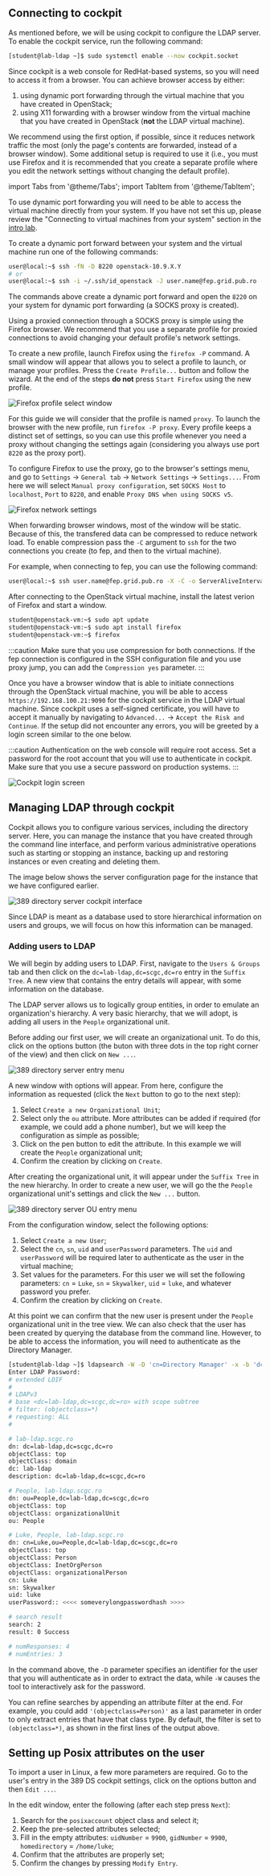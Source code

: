 ## Connecting to cockpit

As mentioned before, we will be using cockpit to configure the LDAP server.
To enable the cockpit service, run the following command:

```bash
[student@lab-ldap ~]$ sudo systemctl enable --now cockpit.socket
```

Since cockpit is a web console for RedHat-based systems, so you will need to
access it from a browser. You can achieve browser access by either:
 1. using dynamic port forwarding through the virtual machine that you have
created in OpenStack;
 2. using X11 forwarding with a browser window from the virtual machine that
you have created in OpenStack (**not** the LDAP virtual machine).

We recommend using the first option, if possible, since it reduces network
traffic the most (only the page's contents are forwarded, instead of a browser
window). Some additional setup is required to use it (i.e., you must use
Firefox and it is recommended that you create a separate profile where you
edit the network settings without changing the default profile).

import Tabs from '@theme/Tabs';
import TabItem from '@theme/TabItem';

<Tabs>
<TabItem value="Dynamic Port Forwarding" label="Dynamic Port Forwarding" default>

To use dynamic port forwarding you will need to be able to access the virtual
machine directly from your system. If you have not set this up, please review
the "Connecting to virtual machines from your system" section in the
[intro lab](../basic/working_with_openstack).

To create a dynamic port forward between your system and the virtual machine
run one of the following commands:
```bash
user@local:~$ ssh -fN -D 8220 openstack-10.9.X.Y
# or
user@local:~$ ssh -i ~/.ssh/id_openstack -J user.name@fep.grid.pub.ro -fN -D 8220 student@10.9.X.Y
```

The commands above create a dynamic port forward and open the `8220` on your
system for dynamic port forwarding (a SOCKS proxy is created).

Using a proxied connection through a SOCKS proxy is simple using the Firefox
browser. We recommend that you use a separate profile for proxied connections
to avoid changing your default profile's network settings.

To create a new profile, launch Firefox using the `firefox -P` command. A
small window will appear that allows you to select a profile to launch, or
manage your profiles. Press the `Create Profile...` button and follow the
wizard. At the end of the steps **do not** press `Start Firefox` using the
new profile.

![Firefox profile select window](./assets/firefox-select-profile.jpg)

For this guide we will consider that the profile is named `proxy`.
To launch the browser with the new profile, run `firefox -P proxy`.
Every profile keeps a distinct set of settings, so you can use this profile
whenever you need a proxy without changing the settings again (considering
you always use port `8220` as the proxy port).

To configure Firefox to use the proxy, go to the browser's settings menu, and
go to `Settings` &rarr; `General tab` &rarr; `Network Settings` &rarr;
`Settings...`. From here we will select `Manual proxy configuration`, set
`SOCKS Host` to `localhost`, `Port` to `8220`, and enable `Proxy DNS when using
SOCKS v5`.

![Firefox network settings](./assets/firefox-network-settings-proxy.jpg)

</TabItem>
<TabItem value="X11 Forwarding" label="X11 Forwarding">

When forwarding browser windows, most of the window will be static. Because
of this, the transfered data can be compressed to reduce network load. To
enable compression pass the `-C` argument to `ssh` for the two connections you
create (to fep, and then to the virtual machine).

For example, when connecting to fep, you can use the following command:

```bash
user@local:~$ ssh user.name@fep.grid.pub.ro -X -C -o ServerAliveInterval=100
```

After connecting to the OpenStack virtual machine, install the latest verion
of Firefox and start a window.

```bash
student@openstack-vm:~$ sudo apt update
student@openstack-vm:~$ sudo apt install firefox
student@openstack-vm:~$ firefox
```

:::caution
Make sure that you use compression for both connections. If the fep connection
is configured in the SSH configuration file and you use proxy jump, you can
add the `Compression yes` parameter.
:::

</TabItem>
</Tabs>

Once you have a browser window that is able to initiate connections through the
OpenStack virtual machine, you will be able to access
`https://192.168.100.21:9090` for the cockpit service in the LDAP virtual
machine. Since cockpit uses a self-signed certificate, you will have to accept
it manually by navigating to `Advanced...` &rarr; `Accept the Risk and
Continue`. If the setup did not encounter any errors, you will be greeted by a
login screen similar to the one below.

:::caution
Authentication on the web console will require root access. Set a password for
the root account that you will use to authenticate in cockpit. Make sure that
you use a secure password on production systems.
:::

![Cockpit login screen](./assets/cockpit-login-screen.jpg)


## Managing LDAP through cockpit

Cockpit allows you to configure various services, including the directory
server. Here, you can manage the instance that you have created through the
command line interface, and perform various administrative operations such as
starting or stopping an instance, backing up and restoring instances or
even creating and deleting them.

The image below shows the server configuration page for the instance that we
have configured earlier.

![389 directory server cockpit interface](./assets/cockpit-389-ds.jpg)

Since LDAP is meant as a database used to store hierarchical information on
users and groups, we will focus on how this information can be managed.


### Adding users to LDAP

We will begin by adding users to LDAP. First, navigate to the `Users & Groups`
tab and then click on the `dc=lab-ldap,dc=scgc,dc=ro` entry in the `Suffix
Tree`. A new view that contains the entry details will appear, with some
information on the database.

The LDAP server allows us to logically group entities, in order to emulate
an organization's hierarchy. A very basic hierarchy, that we will adopt, is
adding all users in the `People` organizational unit.

Before adding our first user, we will create an organizational unit. To do
this, click on the options button (the buton with three dots in the top right
corner of the view) and then click on `New ...`.

![389 directory server entry menu](./assets/cockpit-389-ds-entry-menu.jpg)

A new window with options will appear. From here, configure the information
as requested (click the `Next` button to go to the next step):
 1. Select `Create a new Organizational Unit`;
 2. Select only the `ou` attribute. More attributes can be added if required
(for example, we could add a phone number), but we will keep the configuration
as simple as possible;
 3. Click on the pen button to edit the attribute. In this example we will
create the `People` organizational unit;
 4. Confirm the creation by clicking on `Create`.

After creating the organizational unit, it will appear under the `Suffix Tree`
in the new hierarchy. In order to create a new user, we will go the the
`People` organizational unit's settings and click the `New ...` button.

![389 directory server OU entry menu](./assets/cockpit-389-ds-ou-menu.jpg)

From the configuration window, select the following options:
 1. Select `Create a new User`;
 2. Select the `cn`, `sn`, `uid` and `userPassword` parameters. The `uid`
and `userPassword` will be required later to authenticate as the user in the
virtual machine;
 3. Set values for the parameters. For this user we will set the following
parameters: `cn` = `Luke`, `sn` = `Skywalker`, `uid` = `luke`, and whatever
password you prefer.
 4. Confirm the creation by clicking on `Create`.

At this point we can confirm that the new user is present under the `People`
organizational unit in the tree view. We can also check that the user
has been created by querying the database from the command line. However,
to be able to access the information, you will need to authenticate as the
Directory Manager.

```bash
[student@lab-ldap ~]$ ldapsearch -W -D 'cn=Directory Manager' -x -b 'dc=lab-ldap,dc=scgc,dc=ro'
Enter LDAP Password:
# extended LDIF
#
# LDAPv3
# base <dc=lab-ldap,dc=scgc,dc=ro> with scope subtree
# filter: (objectclass=*)
# requesting: ALL
#

# lab-ldap.scgc.ro
dn: dc=lab-ldap,dc=scgc,dc=ro
objectClass: top
objectClass: domain
dc: lab-ldap
description: dc=lab-ldap,dc=scgc,dc=ro

# People, lab-ldap.scgc.ro
dn: ou=People,dc=lab-ldap,dc=scgc,dc=ro
objectClass: top
objectClass: organizationalUnit
ou: People

# Luke, People, lab-ldap.scgc.ro
dn: cn=Luke,ou=People,dc=lab-ldap,dc=scgc,dc=ro
objectClass: top
objectClass: Person
objectClass: InetOrgPerson
objectClass: organizationalPerson
cn: Luke
sn: Skywalker
uid: luke
userPassword:: <<<< someverylongpasswordhash >>>>

# search result
search: 2
result: 0 Success

# numResponses: 4
# numEntries: 3
```

In the command above, the `-D` parameter specifies an identifier for the user
that you will authenticate as in order to extract the data, while `-W` causes
the tool to interactively ask for the password.

You can refine searches by appending an attribute filter at the end. For
example, you could add `'(objectclass=Person)'` as a last parameter in order to
only extract entries that have that class type. By default, the filter is set
to `(objectclass=*)`, as shown in the first lines of the output above.


## Setting up Posix attributes on the user

To import a user in Linux, a few more parameters are required. Go to the user's
entry in the 389 DS cockpit settings, click on the options button and then
`Edit ...`.

In the edit window, enter the following (after each step press `Next`):
 1. Search for the `posixaccount` object class and select it;
 2. Keep the pre-selected attributes selected;
 3. Fill in the empty attributes: `uidNumber` = `9900`, `gidNumber` = `9900`,
`homedirectory` = `/home/luke`;
 4. Confirm that the attributes are properly set;
 5. Confirm the changes by pressing `Modify Entry`.
